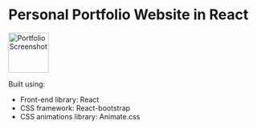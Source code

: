 # Personal Portfolio Website in React

<img src="https://drive.google.com/uc?id=1xiij9lVHpzoC-blIL5fPo6vvB8WSkwBY" alt="Portfolio Screenshot" width="80">

Built using:

- Front-end library: React
- CSS framework: React-bootstrap
- CSS animations library: Animate.css
